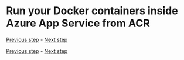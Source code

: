 # Run your Docker containers inside Azure App Service from ACR

[Previous step](step-13.md) - [Next step](step-15.md)





[Previous step](step-13.md) - [Next step](step-15.md)